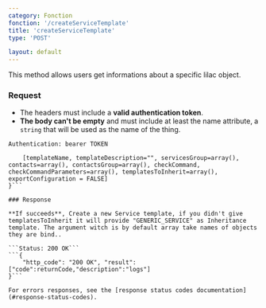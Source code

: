 ```yaml
---
category: Fonction
fonction: '/createServiceTemplate'
title: 'createServiceTemplate'
type: 'POST'

layout: default
---
```


This method allows users get informations about a specific lilac object.

### Request

* The headers must include a **valid authentication token**.
* **The body can't be empty** and must include at least the name attribute, a `string` that will be used as the name of the thing.

```Authentication: bearer TOKEN```
```{
    [templateName, templateDescription="", servicesGroup=array(), contacts=array(), contactsGroup=array(), checkCommand, checkCommandParameters=array(), templatesToInherit=array(), exportConfiguration = FALSE]
}```

### Response

**If succeeds**, Create a new Service template, if you didn't give templatesToInherit it will provide "GENERIC_SERVICE" as Inheritance template. The argument witch is by default array take names of objects they are bind..

```Status: 200 OK```
```{
    "http_code": "200 OK", "result": ["code":returnCode,"description":"logs"]
}```

For errors responses, see the [response status codes documentation](#response-status-codes).